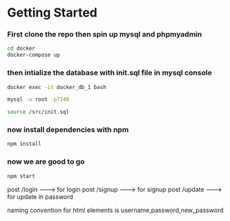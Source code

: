 # Getting Started
### First clone the repo then spin up mysql and phpmyadmin
```bash 
cd docker
docker-compose up
```
### then intialize the database with init.sql file in mysql console
```bash
docker exec -it docker_db_1 bash
```
```bash
mysql -u root -p7149
```
```bash
source /src/init.sql
```
### now install dependencies with npm 
```bash
npm install
```
### now we are good to go 
```bash
npm start 
```

post /login  ---> for login
post /signup ---> for signup
post /update ---> for update in password

naming convention for html elements is
username,password,new_password